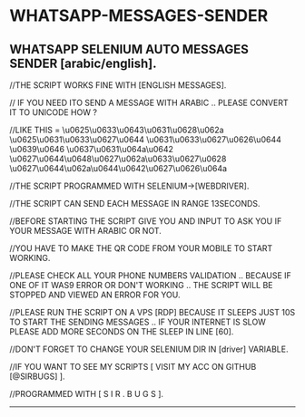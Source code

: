 # WHATSAPP-MESSAGES-SENDER
WHATSAPP SELENIUM AUTO MESSAGES SENDER [arabic/english].
----------------------------------------------------------------
//THE SCRIPT WORKS FINE WITH [ENGLISH MESSAGES].

// IF YOU NEED ITO SEND A MESSAGE WITH ARABIC .. PLEASE CONVERT IT TO UNICODE HOW ?

//LIKE THIS = \u0625\u0633\u0643\u0631\u0628\u062a \u0625\u0631\u0633\u0627\u0644 \u0631\u0633\u0627\u0626\u0644 \u0639\u0646 \u0637\u0631\u064a\u0642 \u0627\u0644\u0648\u0627\u062a\u0633\u0627\u0628 \u0627\u0644\u062a\u0644\u0642\u0627\u0626\u064a

//THE SCRIPT PROGRAMMED WITH SELENIUM->[WEBDRIVER].

//THE SCRIPT CAN SEND EACH MESSAGE IN RANGE 13SECONDS.

//BEFORE STARTING THE SCRIPT GIVE YOU AND INPUT TO ASK YOU IF YOUR MESSAGE WITH ARABIC OR NOT.

//YOU HAVE TO MAKE THE QR CODE FROM YOUR MOBILE TO START WORKING.

//PLEASE CHECK ALL YOUR PHONE NUMBERS VALIDATION .. BECAUSE IF ONE OF IT WAS9 ERROR OR DON'T WORKING .. THE SCRIPT WILL BE STOPPED AND VIEWED AN ERROR FOR YOU.

//PLEASE RUN THE SCRIPT ON A VPS [RDP] BECAUSE IT SLEEPS JUST 10S TO START THE SENDING MESSAGES .. IF YOUR INTERNET IS SLOW PLEASE ADD MORE SECONDS ON THE SLEEP IN LINE [60].

//DON'T FORGET TO CHANGE YOUR SELENIUM DIR IN [driver] VARIABLE.

//IF YOU WANT TO SEE MY SCRIPTS [ VISIT MY ACC ON GITHUB [@SIRBUGS] ].

//PROGRAMMED WITH [ S I R . B U G S ].

----------------------------------------------------------------
